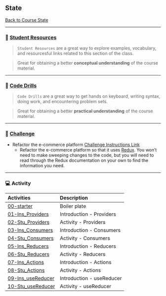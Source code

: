 ## State
[Back to Course State](../../README.md)

-----
### :book: **[Student Resources](student-resources/README.md)**

> `Student Resources` are a great way to explore examples, vocabulary, and resourcesful links related to this section of the class.

> Great for obtaining a better **conceptual understanding** of the course material. 

------
### :dart: **[Code Drills](code-drills/README.md)**

> `Code Drills` are a great way to get hands on keyboard, writing syntax, doing work, and encountering problem sets. 

> Great for obtaining a better **practical understanding** of the course material. 

-----
### :pencil: **[Challenge](challenge/README.md)**

- Refactor the e-commerce platform
[Challenge Instructions Link](challenge/README.md)
    * Refactor the e-commerce platform so that it uses [Redux](https://redux.js.org/). You won’t need to make sweeping changes to the code, but you will need to read through the Redux documentation on your own to find the information you need.

-----
### :computer: Activity

|  Activities |  Description |
|:--	|:--
|[00-starter](activities/00-starter)| Boiler plate |
|[01-Ins_Providers](activities/01-Ins_Providers)| Introduction - Providers |
|[02-Stu_Providers](activities/02-Stu_Providers)| Activity - Providers |
|[03-Ins_Consumers](activities/03-Ins_Consumers)| Introduction - Consumers |
|[04-Stu_Consumers](activities/04-Stu_Consumers)| Activity - Consumers |
|[05-Ins_Reducers](activities/05-Ins_Reducers)| Introduction - Reducers  |
|[06-Stu_Reducers](activities/06-Stu_Reducers)| Activity - Reducers |
|[07-Ins_Actions](activities/07-Ins_Actions)| Introduction - Actions  |
|[08-Stu_Actions](activities/08-Stu_Actions)| Activity - Actions |
|[09-Ins_useReducer](activities/09-Ins_useReducer)| Introduction - useReducer  |
|[10-Stu_useReducer](activities/10-Stu_useReducer)| Activity - useReducer |




